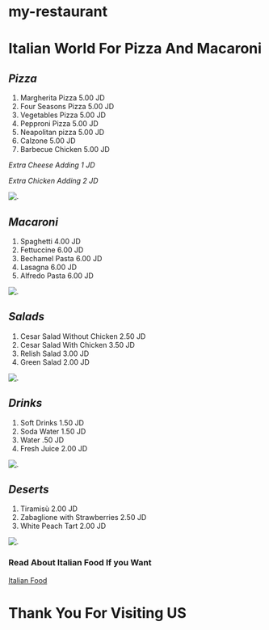 # my-restaurant
# **Italian World** For Pizza And Macaroni
## *Pizza*
1. Margherita Pizza      5.00 JD
2. Four Seasons Pizza    5.00 JD
3.  Vegetables  Pizza    5.00 JD
4. Pepproni Pizza        5.00 JD
5. Neapolitan pizza      5.00 JD
6. Calzone               5.00 JD
7. Barbecue Chicken      5.00 JD
</p>

*Extra Cheese Adding 1 JD*
</p>

*Extra Chicken Adding 2 JD*
</p>

![.]( https://upload.wikimedia.org/wikipedia/commons/thumb/9/91/Pizza-3007395.jpg/800px-Pizza-3007395.jpg)
</p>

## *Macaroni*
1. Spaghetti            4.00 JD
2. Fettuccine           6.00 JD
3. Bechamel Pasta       6.00 JD
4. Lasagna              6.00 JD
5. Alfredo Pasta        6.00 JD
</p>

![.]( https://lh3.googleusercontent.com/F_FuxDRc8bPpf5uU6PSxBOrpTKd8Dugsp9oaKfXCum2NZmRYhGOu73QLtTolK_-Q8ICuKcuucHHHC1qkOVi3Bw=w1920-h1440-c-rj-v1-e365 )
</p>

 ## *Salads*
 1. Cesar Salad Without Chicken 2.50 JD
 2. Cesar Salad With Chicken    3.50 JD
 3. Relish Salad                3.00 JD
 4. Green Salad                 2.00 JD
 </p>

 ![.](https://encrypted-tbn0.gstatic.com/images?q=tbn:ANd9GcR3UT8eLkqtRsBA7Qee3OrAymtb5zHlbdGGAg&usqp=CAU)
 </p>

 ## *Drinks*
 1. Soft Drinks                1.50 JD
 2. Soda Water                 1.50 JD
 3. Water                       .50 JD
 4. Fresh Juice                2.00 JD
 </P>

 ![.](https://www.thespruceeats.com/thmb/PKK63OuoTMaezzPYvaq2fy-TB5Y=/1500x0/filters:no_upscale():max_bytes(150000):strip_icc()/bar101-cocktails-504754220-580e83415f9b58564cf470b9.jpg)
 </p>

 ## *Deserts*
 1. Tiramisù                   2.00 JD
 2. Zabaglione with Strawberries 2.50 JD
 3. White Peach Tart            2.00 JD
 </p>

 ![.](https://www.foodandwine.com/thmb/EgseuKtU3Lpr8SXsmB8YljyIKHU=/750x0/filters:no_upscale():max_bytes(150000):strip_icc():format(webp)/HD-zabaglioue-qfs-r-1f4069a3b59048d7a3d6dbcdd0dfdf60.jpg)
 </p>

 ### Read About Italian Food If you Want </p>
 [Italian Food](https://www.chefspencil.com/top-25-most-popular-italian-foods-dishes/)

  # Thank You For Visiting US 


 
 





